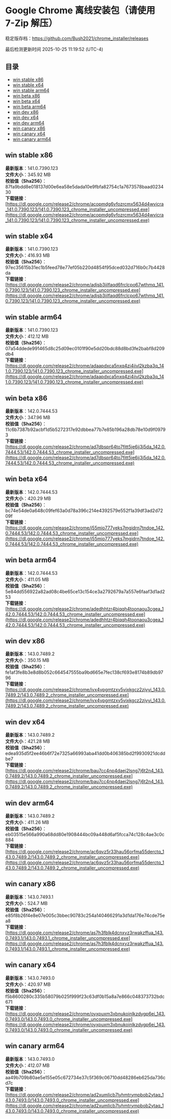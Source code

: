 # Google Chrome 离线安装包（请使用 7-Zip 解压）
稳定版存档：<https://github.com/Bush2021/chrome_installer/releases>

最后检测更新时间
2025-10-25 11:19:52 (UTC-4)

## 目录
* [win stable x86](https://github.com/Bush2021/chrome_installer?tab=readme-ov-file#win-stable-x86)
* [win stable x64](https://github.com/Bush2021/chrome_installer?tab=readme-ov-file#win-stable-x64)
* [win stable arm64](https://github.com/Bush2021/chrome_installer?tab=readme-ov-file#win-stable-arm64)
* [win beta x86](https://github.com/Bush2021/chrome_installer?tab=readme-ov-file#win-beta-x86)
* [win beta x64](https://github.com/Bush2021/chrome_installer?tab=readme-ov-file#win-beta-x64)
* [win beta arm64](https://github.com/Bush2021/chrome_installer?tab=readme-ov-file#win-beta-arm64)
* [win dev x86](https://github.com/Bush2021/chrome_installer?tab=readme-ov-file#win-dev-x86)
* [win dev x64](https://github.com/Bush2021/chrome_installer?tab=readme-ov-file#win-dev-x64)
* [win dev arm64](https://github.com/Bush2021/chrome_installer?tab=readme-ov-file#win-dev-arm64)
* [win canary x86](https://github.com/Bush2021/chrome_installer?tab=readme-ov-file#win-canary-x86)
* [win canary x64](https://github.com/Bush2021/chrome_installer?tab=readme-ov-file#win-canary-x64)
* [win canary arm64](https://github.com/Bush2021/chrome_installer?tab=readme-ov-file#win-canary-arm64)

## win stable x86
**最新版本**：141.0.7390.123  
**文件大小**：345.92 MB  
**校验值（Sha256）**：87fa9bdd8e018137d00e6ea58e5dada10e9fbfa82754c1a7673578baad023430  
**下载链接**：[https://dl.google.com/release2/chrome/acopmdg6vfozrcmx5634d4wvicra_141.0.7390.123/141.0.7390.123_chrome_installer_uncompressed.exe](https://dl.google.com/release2/chrome/acopmdg6vfozrcmx5634d4wvicra_141.0.7390.123/141.0.7390.123_chrome_installer_uncompressed.exe)  

## win stable x64
**最新版本**：141.0.7390.123  
**文件大小**：416.93 MB  
**校验值（Sha256）**：97ec35615b31ec1b5feed78e77ef05b220d4854f95dced032d716b0c7b4428da  
**下载链接**：[https://dl.google.com/release2/chrome/adjsb3iilfaqd6frclcpo67wthmq_141.0.7390.123/141.0.7390.123_chrome_installer_uncompressed.exe](https://dl.google.com/release2/chrome/adjsb3iilfaqd6frclcpo67wthmq_141.0.7390.123/141.0.7390.123_chrome_installer_uncompressed.exe)  

## win stable arm64
**最新版本**：141.0.7390.123  
**文件大小**：412.12 MB  
**校验值（Sha256）**：07a54ddede991465d8c25d09ec0101f90e5dd20bdc88d8bd3fe2babf8d209db4  
**下载链接**：[https://dl.google.com/release2/chrome/adaapdxca5nxq4zi4iivl2kzba3q_141.0.7390.123/141.0.7390.123_chrome_installer_uncompressed.exe](https://dl.google.com/release2/chrome/adaapdxca5nxq4zi4iivl2kzba3q_141.0.7390.123/141.0.7390.123_chrome_installer_uncompressed.exe)  

## win beta x86
**最新版本**：142.0.7444.53  
**文件大小**：347.96 MB  
**校验值（Sha256）**：11c6b7387b92acbf1d5b5272317e92dbbea77b7e85b196a28db78e10d9f09793  
**下载链接**：[https://dl.google.com/release2/chrome/ad7dbspr64to7fitt5je6ij3j5da_142.0.7444.53/142.0.7444.53_chrome_installer_uncompressed.exe](https://dl.google.com/release2/chrome/ad7dbspr64to7fitt5je6ij3j5da_142.0.7444.53/142.0.7444.53_chrome_installer_uncompressed.exe)  

## win beta x64
**最新版本**：142.0.7444.53  
**文件大小**：420.29 MB  
**校验值（Sha256）**：bc74e54de0a648c09fef63a0d78a396c214e4392579e552f1a39df3ad2d7209f  
**下载链接**：[https://dl.google.com/release2/chrome/j55mio777yeks7mgidrn7tndoe_142.0.7444.53/142.0.7444.53_chrome_installer_uncompressed.exe](https://dl.google.com/release2/chrome/j55mio777yeks7mgidrn7tndoe_142.0.7444.53/142.0.7444.53_chrome_installer_uncompressed.exe)  

## win beta arm64
**最新版本**：142.0.7444.53  
**文件大小**：411.05 MB  
**校验值（Sha256）**：5e84dd556922a82ad08c4be65ce13c154ce3a2792679a7a557e6faaf3d1ad253  
**下载链接**：[https://dl.google.com/release2/chrome/adedhhtzr4biqqh4toonaou3cgea_142.0.7444.53/142.0.7444.53_chrome_installer_uncompressed.exe](https://dl.google.com/release2/chrome/adedhhtzr4biqqh4toonaou3cgea_142.0.7444.53/142.0.7444.53_chrome_installer_uncompressed.exe)  

## win dev x86
**最新版本**：143.0.7489.2  
**文件大小**：350.15 MB  
**校验值（Sha256）**：fe1af3fe8b3e8d8b052c664547555ba9bd665e7fec138cf693e8174b89db9796  
**下载链接**：[https://dl.google.com/release2/chrome/ivx4vpgmtzxv5vixkgcz2zjvyi_143.0.7489.2/143.0.7489.2_chrome_installer_uncompressed.exe](https://dl.google.com/release2/chrome/ivx4vpgmtzxv5vixkgcz2zjvyi_143.0.7489.2/143.0.7489.2_chrome_installer_uncompressed.exe)  

## win dev x64
**最新版本**：143.0.7489.2  
**文件大小**：421.28 MB  
**校验值（Sha256）**：edea935d5f2ee46b6f72e7325a66993aba41dd0b406385bd2f9930921dcddbe7  
**下载链接**：[https://dl.google.com/release2/chrome/bau7cc4np4daej2lsng7j6t2n4_143.0.7489.2/143.0.7489.2_chrome_installer_uncompressed.exe](https://dl.google.com/release2/chrome/bau7cc4np4daej2lsng7j6t2n4_143.0.7489.2/143.0.7489.2_chrome_installer_uncompressed.exe)  

## win dev arm64
**最新版本**：143.0.7489.2  
**文件大小**：411.26 MB  
**校验值（Sha256）**：eb03515e566a990a68dd80e1908444bc09a448d6af5fcca74c128c4ae3c0c884  
**下载链接**：[https://dl.google.com/release2/chrome/ac6qvz5r33hau56orfma55derctq_143.0.7489.2/143.0.7489.2_chrome_installer_uncompressed.exe](https://dl.google.com/release2/chrome/ac6qvz5r33hau56orfma55derctq_143.0.7489.2/143.0.7489.2_chrome_installer_uncompressed.exe)  

## win canary x86
**最新版本**：143.0.7493.1  
**文件大小**：524.7 MB  
**校验值（Sha256）**：e85f8b26f4e8e07e005c3bbec90783c254a140466291a3d1da176e74cde75ea8  
**下载链接**：[https://dl.google.com/release2/chrome/as7h3fblk4dcnxyz3rwakzffua_143.0.7493.1/143.0.7493.1_chrome_installer_uncompressed.exe](https://dl.google.com/release2/chrome/as7h3fblk4dcnxyz3rwakzffua_143.0.7493.1/143.0.7493.1_chrome_installer_uncompressed.exe)  

## win canary x64
**最新版本**：143.0.7493.0  
**文件大小**：420.97 MB  
**校验值（Sha256）**：f5b8600280c335b58079b025f999f23c63df0b15a8a7e866c048373732bdc671  
**下载链接**：[https://dl.google.com/release2/chrome/oyxpuxm3xbnukoinlkzdygp6ei_143.0.7493.0/143.0.7493.0_chrome_installer_uncompressed.exe](https://dl.google.com/release2/chrome/oyxpuxm3xbnukoinlkzdygp6ei_143.0.7493.0/143.0.7493.0_chrome_installer_uncompressed.exe)  

## win canary arm64
**最新版本**：143.0.7493.0  
**文件大小**：412.07 MB  
**校验值（Sha256）**：aa49b709b80ae5e155e05c672734e37c5f369c06710dd48286eb625da736cd7c  
**下载链接**：[https://dl.google.com/release2/chrome/ad2xumlicb7lyhmtrympbob2ytaq_143.0.7493.0/143.0.7493.0_chrome_installer_uncompressed.exe](https://dl.google.com/release2/chrome/ad2xumlicb7lyhmtrympbob2ytaq_143.0.7493.0/143.0.7493.0_chrome_installer_uncompressed.exe)  

